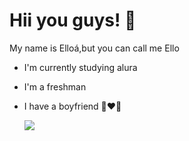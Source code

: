 # Hii you guys! 🌷

My name is Elloá,but you can call me Ello

- I'm currently studying alura

- I'm a freshman

- I have a boyfriend 👩‍❤️‍👨

  ![](https://media.tenor.com/IAFYXwqCUVAAAAAM/hi-tangled.gif)
